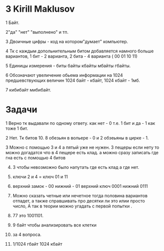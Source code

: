 # 3 Kirill Maklusov

1 Байт.

2"да" "нет" "выполнено" и тп.

3 Двоичные цифры - код на  котором"думает" компьютер.

4 Тк с каждым допольнительным битом добавляется намного больше вариантов, 1 бит - 2 варианта, 2 бита - 4 варианта ( 00 01 10 11)

5 Единицы измерения - биты байты кбайты мбайты гбайты.

6 Обозначают увеличение обьема информации на 1024 предшевствующих величин  1024 байт - кбайт, 1024 кбайт - 1мб.

7 кибибайт мибибайт.



# Задачи

1  Верно тк выдавали по одному ответу. как нет - 0 т.е. 1 бит и да - 1 как тоже 1 бит.

2 Нет. Тк битов 10. 8 обезьян в вольере - 0 и 2 обзеьяны в цирке - 1.

3 Можно с помощью 3 и 4 а пятый уже не нужен. 3 пещеры если нету то можно догадатся что в 4 пещере есть клад. а можно сразу записать где гна есть с помощью 4 битов 

4. 3 чтобы невозможно было напутать где есть клад а где нет.

5. ключи 2 и 4 = ключ 01 и 11

6. верхний замок - 00 нижний - 01 верхний ключ 0001 нижний 0111

7. Можно сказать четные или нечетное тогда половина вариантов отпадет, а также справшивать про десятки ли это илии просто число, А так в теории можно угадать с первой попытки .

8. 77 это 1001101.

9.  9 байт чтобы анализировать все клетки

10.  за 4 вопроса.

11.  1/1024 гбайт 1024 кбайт 
   



